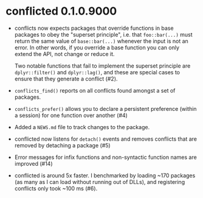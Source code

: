 # conflicted 0.1.0.9000

* conflicts now expects packages that override functions in base packages 
  to obey the "superset principle", i.e. that `foo::bar(...)` must return
  the same value of `base::bar(...)` whenever the input is not an error.
  In other words, if you override a base function you can only extend the API,
  not change or reduce it.
  
    Two notable functions that fail to implement the superset principle are
    `dplyr::filter()` and `dplyr::lag()`, and these are special cases to ensure
    that they generate a conflict (#2).

* `conflicts_find()` reports on all conflicts found amongst a set of 
  packages.

* `conflicts_prefer()` allows you to declare a persistent preference 
  (within a session) for one function over another (#4)

* Added a `NEWS.md` file to track changes to the package.

* conflicted now listens for `detach()` events and removes conflicts that
  are removed by detaching a package (#5)

* Error messages for infix functions and non-syntactic function names are
  improved (#14)
  
* conflicted is around 5x faster. I benchmarked by loading ~170 packages
  (as many as I can load without running out of DLLs), and registering 
  conflicts only took ~100 ms (#6).
